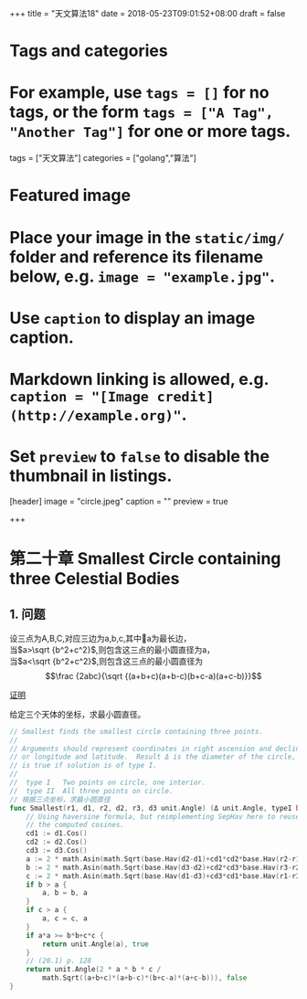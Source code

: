 +++
title = "天文算法18"
date = 2018-05-23T09:01:52+08:00
draft = false

# Tags and categories
# For example, use `tags = []` for no tags, or the form `tags = ["A Tag", "Another Tag"]` for one or more tags.
tags = ["天文算法"]
categories = ["golang","算法"]

# Featured image
# Place your image in the `static/img/` folder and reference its filename below, e.g. `image = "example.jpg"`.
# Use `caption` to display an image caption.
#   Markdown linking is allowed, e.g. `caption = "[Image credit](http://example.org)"`.
# Set `preview` to `false` to disable the thumbnail in listings.
[header]
image = "circle.jpeg"
caption = ""
preview = true

+++
# 第二十章 Smallest Circle containing three Celestial Bodies

<!--more-->

## 1. 问题

设三点为A,B,C,对应三边为a,b,c,其中a为最长边，  
当$a>\sqrt {b^2+c^2}$,则包含这三点的最小圆直径为a，  
当$a<\sqrt {b^2+c^2}$,则包含这三点的最小圆直径为$$\frac {2abc}{\sqrt {(a+b+c)(a+b-c)(b+c-a)(a+c-b)}}$$

[证明](https://baike.baidu.com/item/外接圆半径公式/14818938?fr=aladdin)

给定三个天体的坐标，求最小圆直径。

```go
// Smallest finds the smallest circle containing three points.
//
// Arguments should represent coordinates in right ascension and declination
// or longitude and latitude.  Result Δ is the diameter of the circle, typeI
// is true if solution is of type I.
//
//	type I   Two points on circle, one interior.
//	type II  All three points on circle.
// 根据三点坐标，求最小圆直径
func Smallest(r1, d1, r2, d2, r3, d3 unit.Angle) (Δ unit.Angle, typeI bool) {
	// Using haversine formula, but reimplementing SepHav here to reuse
	// the computed cosines.
	cd1 := d1.Cos()
	cd2 := d2.Cos()
	cd3 := d3.Cos()
	a := 2 * math.Asin(math.Sqrt(base.Hav(d2-d1)+cd1*cd2*base.Hav(r2-r1)))
	b := 2 * math.Asin(math.Sqrt(base.Hav(d3-d2)+cd2*cd3*base.Hav(r3-r2)))
	c := 2 * math.Asin(math.Sqrt(base.Hav(d1-d3)+cd3*cd1*base.Hav(r1-r3)))
	if b > a {
		a, b = b, a
	}
	if c > a {
		a, c = c, a
	}
	if a*a >= b*b+c*c {
		return unit.Angle(a), true
	}
	// (20.1) p. 128
	return unit.Angle(2 * a * b * c /
		math.Sqrt((a+b+c)*(a+b-c)*(b+c-a)*(a+c-b))), false
}
```
